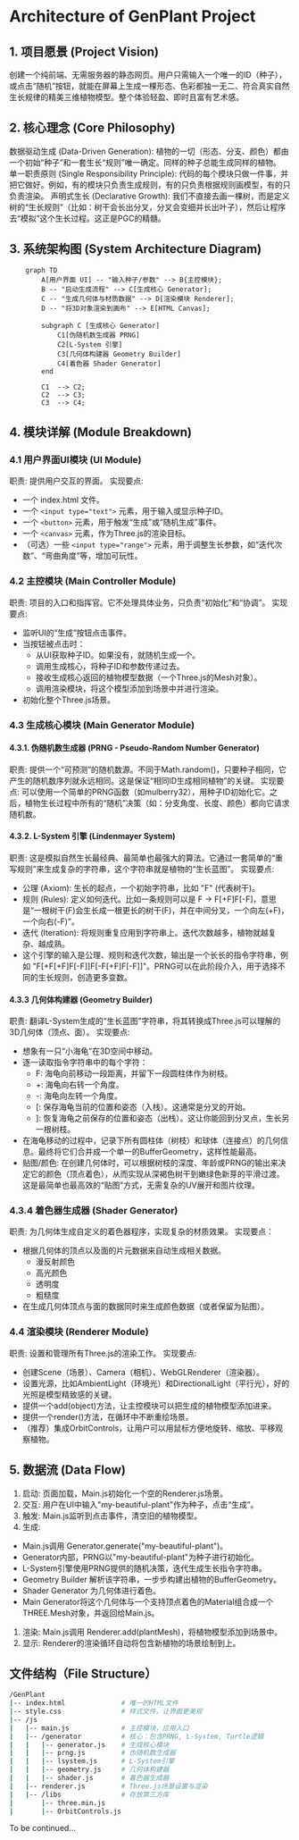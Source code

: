 # Architecture of GenPlant Project

## 1. 项目愿景 (Project Vision)

创建一个纯前端、无需服务器的静态网页。用户只需输入一个唯一的ID（种子），或点击“随机”按钮，就能在屏幕上生成一棵形态、色彩都独一无二、符合真实自然生长规律的精美三维植物模型。整个体验轻盈、即时且富有艺术感。

## 2. 核心理念 (Core Philosophy)

数据驱动生成 (Data-Driven Generation): 植物的一切（形态、分支、颜色）都由一个初始“种子”和一套生长“规则”唯一确定。同样的种子总能生成同样的植物。
单一职责原则 (Single Responsibility Principle): 代码的每个模块只做一件事，并把它做好。例如，有的模块只负责生成规则，有的只负责根据规则画模型，有的只负责渲染。
声明式生长 (Declarative Growth): 我们不直接去画一棵树，而是定义树的“生长规则”（比如：树干会长出分叉，分叉会变细并长出叶子），然后让程序去“模拟”这个生长过程。这正是PGC的精髓。

## 3. 系统架构图 (System Architecture Diagram)

```mermaid
    graph TD
        A[用户界面 UI] -- "输入种子/参数" --> B{主控模块};
        B -- "启动生成流程" --> C[生成核心 Generator];
        C -- "生成几何体与材质数据" --> D[渲染模块 Renderer];
        D -- "将3D对象渲染到画布" --> E[HTML Canvas];

        subgraph C [生成核心 Generator]
            C1[伪随机数生成器 PRNG]
            C2[L-System 引擎]
            C3[几何体构建器 Geometry Builder]
            C4[着色器 Shader Generator]
        end

        C1  --> C2;
        C2  --> C3;
        C3  --> C4;

```

## 4. 模块详解 (Module Breakdown)

### 4.1 用户界面UI模块 (UI Module)

职责: 提供用户交互的界面。
实现要点:

- 一个 index.html 文件。
- 一个 `<input type="text">` 元素，用于输入或显示种子ID。
- 一个 `<button>` 元素，用于触发“生成”或“随机生成”事件。
- 一个 `<canvas>` 元素，作为Three.js的渲染目标。
- （可选）一些 `<input type="range">` 元素，用于调整生长参数，如“迭代次数”、“弯曲角度”等，增加可玩性。

### 4.2 主控模块 (Main Controller Module)

职责: 项目的入口和指挥官。它不处理具体业务，只负责“初始化”和“协调”。
实现要点:

- 监听UI的“生成”按钮点击事件。
- 当按钮被点击时：
  - 从UI获取种子ID。如果没有，就随机生成一个。
  - 调用生成核心，将种子ID和参数传递过去。
  - 接收生成核心返回的植物模型数据（一个Three.js的Mesh对象）。
  - 调用渲染模块，将这个模型添加到场景中并进行渲染。
- 初始化整个Three.js场景。

### 4.3 生成核心模块 (Main Generator Module)

#### 4.3.1. 伪随机数生成器 (PRNG - Pseudo-Random Number Generator)

职责: 提供一个“可预测”的随机数源。不同于Math.random()，只要种子相同，它产生的随机数序列就永远相同。这是保证“相同ID生成相同植物”的关键。
实现要点: 可以使用一个简单的PRNG函数（如mulberry32），用种子ID初始化它。之后，植物生长过程中所有的“随机”决策（如：分支角度、长度、颜色）都向它请求随机数。

#### 4.3.2. L-System 引擎 (Lindenmayer System)

职责: 这是模拟自然生长最经典、最简单也最强大的算法。它通过一套简单的“重写规则”来生成复杂的字符串，这个字符串就是植物的“生长蓝图”。
实现要点:

- 公理 (Axiom): 生长的起点，一个初始字符串，比如 "F" (代表树干)。
- 规则 (Rules): 定义如何迭代。比如一条规则可以是 F -> F[+F]F[-F]，意思是“一根树干(F)会生长成一根更长的树干(F)，并在中间分叉，一个向左(+F)，一个向右(-F)”。
- 迭代 (Iteration): 将规则重复应用到字符串上。迭代次数越多，植物就越复杂、越成熟。
- 这个引擎的输入是公理、规则和迭代次数，输出是一个长长的指令字符串，例如 "F[+F[+F]F[-F]]F[-F[+F]F[-F]]"。PRNG可以在此阶段介入，用于选择不同的生长规则，创造更多变数。

#### 4.3.3 几何体构建器 (Geometry Builder)

职责: 翻译L-System生成的“生长蓝图”字符串，将其转换成Three.js可以理解的3D几何体（顶点、面）。
实现要点:

- 想象有一只“小海龟”在3D空间中移动。
- 逐一读取指令字符串中的每个字符：
  - F: 海龟向前移动一段距离，并留下一段圆柱体作为树枝。
  - +: 海龟向右转一个角度。
  - -: 海龟向左转一个角度。
  - [: 保存海龟当前的位置和姿态（入栈）。这通常是分叉的开始。
  - ]: 恢复海龟之前保存的位置和姿态（出栈）。这让你能回到分叉点，生长另一根树枝。
- 在海龟移动的过程中，记录下所有圆柱体（树枝）和球体（连接点）的几何信息。最终将它们合并成一个单一的BufferGeometry，这样性能最高。
- 贴图/颜色: 在创建几何体时，可以根据树枝的深度、年龄或PRNG的输出来决定它的颜色（顶点着色），从而实现从深褐色树干到嫩绿色新芽的平滑过渡。这是最简单也最高效的“贴图”方式，无需复杂的UV展开和图片纹理。


### 4.3.4 着色器生成器 (Shader Generator)

职责: 为几何体生成自定义的着色器程序，实现复杂的材质效果。
实现要点：

- 根据几何体的顶点以及面的片元数据来自动生成相关数据。
  - 漫反射颜色
  - 高光颜色
  - 透明度
  - 粗糙度
- 在生成几何体顶点与面的数据同时来生成颜色数据（或者保留为贴图）。


### 4.4 渲染模块 (Renderer Module)

职责: 设置和管理所有Three.js的渲染工作。
实现要点:

- 创建Scene（场景）、Camera（相机）、WebGLRenderer（渲染器）。
- 设置光源，比如AmbientLight（环境光）和DirectionalLight（平行光），好的光照是模型精致感的关键。
- 提供一个add(object)方法，让主控模块可以把生成的植物模型添加进来。
- 提供一个render()方法，在循环中不断重绘场景。
- （推荐）集成OrbitControls，让用户可以用鼠标方便地旋转、缩放、平移观察植物。


## 5. 数据流 (Data Flow)

1. 启动: 页面加载，Main.js初始化一个空的Renderer.js场景。
2. 交互: 用户在UI中输入"my-beautiful-plant"作为种子，点击“生成”。
3. 触发: Main.js监听到点击事件，清空旧的植物模型。
4. 生成:

- Main.js调用 Generator.generate("my-beautiful-plant")。
- Generator内部，PRNG以"my-beautiful-plant"为种子进行初始化。
- L-System引擎使用PRNG提供的随机决策，迭代生成生长指令字符串。
- Geometry Builder 解析该字符串，一步步构建出植物的BufferGeometry。
- Shader Generator 为几何体进行着色。
- Main Generator将这个几何体与一个支持顶点着色的Material组合成一个THREE.Mesh对象，并返回给Main.js。

1. 渲染: Main.js调用 Renderer.add(plantMesh)，将植物模型添加到场景中。
2. 显示: Renderer的渲染循环自动将包含新植物的场景绘制到<canvas>上。


## 文件结构（File Structure）

```bash
/GenPlant
|-- index.html              # 唯一的HTML文件
|-- style.css               # 样式文件，让界面更美观
|-- /js
|   |-- main.js             # 主控模块，应用入口
|   |-- /generator          # 核心：包含PRNG, L-System, Turtle逻辑
|   |   |-- generator.js    # 生成核心模块
|   |   |-- prng.js         # 伪随机数生成器
|   |   |-- lsystem.js      # L-System引擎
|   |   |-- geometry.js     # 几何体构建器
|   |   |-- shader.js       # 着色器生成器
|   |-- renderer.js         # Three.js场景设置与渲染
|   |-- /libs               # 存放第三方库
|       |-- three.min.js
|       |-- OrbitControls.js
```

To be continued...

